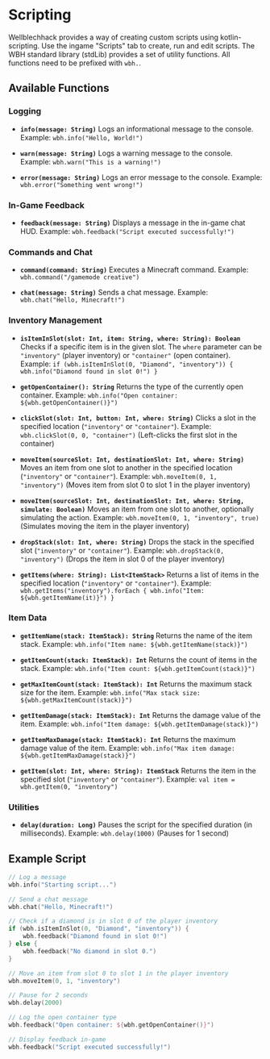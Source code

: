 # Scripting

Wellblechhack provides a way of creating custom scripts using kotlin-scripting.
Use the ingame "Scripts" tab to create, run and edit scripts.
The WBH standard library (stdLib) provides a set of utility functions. All functions need to be prefixed with `wbh.`.

## Available Functions

### Logging
- **`info(message: String)`**
  Logs an informational message to the console.
  Example: `wbh.info("Hello, World!")`

- **`warn(message: String)`**
  Logs a warning message to the console.
  Example: `wbh.warn("This is a warning!")`

- **`error(message: String)`**
  Logs an error message to the console.
  Example: `wbh.error("Something went wrong!")`

### In-Game Feedback
- **`feedback(message: String)`**
  Displays a message in the in-game chat HUD.
  Example: `wbh.feedback("Script executed successfully!")`

### Commands and Chat
- **`command(command: String)`**
  Executes a Minecraft command.
  Example: `wbh.command("/gamemode creative")`

- **`chat(message: String)`**
  Sends a chat message.
  Example: `wbh.chat("Hello, Minecraft!")`

### Inventory Management
- **`isItemInSlot(slot: Int, item: String, where: String): Boolean`**
  Checks if a specific item is in the given slot. The `where` parameter can be `"inventory"` (player inventory) or `"container"` (open container).
  Example: `if (wbh.isItemInSlot(0, "Diamond", "inventory")) { wbh.info("Diamond found in slot 0!") }`

- **`getOpenContainer(): String`**
  Returns the type of the currently open container.
  Example: `wbh.info("Open container: ${wbh.getOpenContainer()}")`

- **`clickSlot(slot: Int, button: Int, where: String)`**
  Clicks a slot in the specified location (`"inventory"` or `"container"`).
  Example: `wbh.clickSlot(0, 0, "container")` (Left-clicks the first slot in the container)

- **`moveItem(sourceSlot: Int, destinationSlot: Int, where: String)`**
  Moves an item from one slot to another in the specified location (`"inventory"` or `"container"`).
  Example: `wbh.moveItem(0, 1, "inventory")` (Moves item from slot 0 to slot 1 in the player inventory)

- **`moveItem(sourceSlot: Int, destinationSlot: Int, where: String, simulate: Boolean)`**
  Moves an item from one slot to another, optionally simulating the action.
  Example: `wbh.moveItem(0, 1, "inventory", true)` (Simulates moving the item in the player inventory)

- **`dropStack(slot: Int, where: String)`**
  Drops the stack in the specified slot (`"inventory"` or `"container"`).
  Example: `wbh.dropStack(0, "inventory")` (Drops the item in slot 0 of the player inventory)

- **`getItems(where: String): List<ItemStack>`**
  Returns a list of items in the specified location (`"inventory"` or `"container"`).
  Example: `wbh.getItems("inventory").forEach { wbh.info("Item: ${wbh.getItemName(it)}") }`

### Item Data
- **`getItemName(stack: ItemStack): String`**
  Returns the name of the item stack.
  Example: `wbh.info("Item name: ${wbh.getItemName(stack)}")`

- **`getItemCount(stack: ItemStack): Int`**
  Returns the count of items in the stack.
  Example: `wbh.info("Item count: ${wbh.getItemCount(stack)}")`

- **`getMaxItemCount(stack: ItemStack): Int`**
  Returns the maximum stack size for the item.
  Example: `wbh.info("Max stack size: ${wbh.getMaxItemCount(stack)}")`

- **`getItemDamage(stack: ItemStack): Int`**
  Returns the damage value of the item.
  Example: `wbh.info("Item damage: ${wbh.getItemDamage(stack)}")`

- **`getItemMaxDamage(stack: ItemStack): Int`**
  Returns the maximum damage value of the item.
  Example: `wbh.info("Max item damage: ${wbh.getItemMaxDamage(stack)}")`

- **`getItem(slot: Int, where: String): ItemStack`**
  Returns the item in the specified slot (`"inventory"` or `"container"`).
  Example: `val item = wbh.getItem(0, "inventory")`

### Utilities
- **`delay(duration: Long)`**
  Pauses the script for the specified duration (in milliseconds).
  Example: `wbh.delay(1000)` (Pauses for 1 second)

## Example Script

```kotlin
// Log a message
wbh.info("Starting script...")

// Send a chat message
wbh.chat("Hello, Minecraft!")

// Check if a diamond is in slot 0 of the player inventory
if (wbh.isItemInSlot(0, "Diamond", "inventory")) {
    wbh.feedback("Diamond found in slot 0!")
} else {
    wbh.feedback("No diamond in slot 0.")
}

// Move an item from slot 0 to slot 1 in the player inventory
wbh.moveItem(0, 1, "inventory")

// Pause for 2 seconds
wbh.delay(2000)

// Log the open container type
wbh.feedback("Open container: ${wbh.getOpenContainer()}")

// Display feedback in-game
wbh.feedback("Script executed successfully!")
